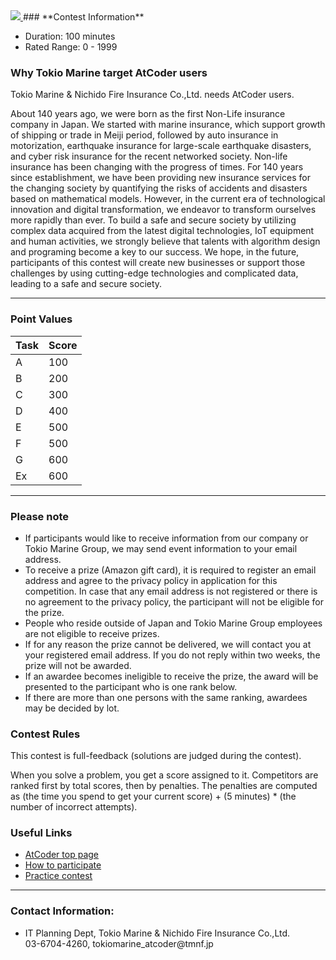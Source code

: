 
<div>

<span>

<span>
<a href="https://www.tokiomarine-nichido.co.jp/en/">
<img src="https://img.atcoder.jp/tokiomarine2020/logo_en.png">

</img>
</a>
### **Contest Information**

<ul>

<li>
Duration: 100 minutes
</li>

<li>
Rated Range: 0 - 
<span>
1999
</span>

</li>

</ul>

### **Why Tokio Marine target AtCoder users**

<section>

<p>
Tokio Marine & Nichido Fire Insurance Co.,Ltd. needs AtCoder users.
      
</p>

<p>
About 140 years ago, we were born as the first Non-Life insurance company in Japan.
  We started with marine insurance, which support growth of shipping or trade in Meiji period, followed by auto insurance in motorization, earthquake insurance for large-scale earthquake disasters, and cyber risk insurance for the recent networked society. Non-life insurance has been changing with the progress of times.
  For 140 years since establishment, we have been providing new insurance services for the changing society by quantifying the risks of accidents and disasters based on mathematical models. However, in the current era of technological innovation and digital transformation, we endeavor to transform ourselves more rapidly than ever.
  To build a safe and secure society by utilizing complex data acquired from the latest digital technologies, IoT equipment and human activities, we strongly believe that talents with algorithm design and programing become a key to our success.
  We hope, in the future, participants of this contest will create new businesses or support those challenges by using cutting-edge technologies and complicated data, leading to a safe and secure society.
      
</p>

</section>

---

### **Point Values**

<div>

<div>

<table>

<thead>

<tr>

<th>
Task
</th>

<th>
Score
</th>

</tr>

</thead>

<tbody>

<tr>

<td>
A
</td>

<td>
100
</td>

</tr>

<tr>

<td>
B
</td>

<td>
200
</td>

</tr>

<tr>

<td>
C
</td>

<td>
300
</td>

</tr>

<tr>

<td>
D
</td>

<td>
400
</td>

</tr>

<tr>

<td>
E
</td>

<td>
500
</td>

</tr>

<tr>

<td>
F
</td>

<td>
500
</td>

</tr>

<tr>

<td>
G
</td>

<td>
600
</td>

</tr>

<tr>

<td>
Ex
</td>

<td>
600
</td>

</tr>

</tbody>

</table>

</div>

</div>

---

### **Please note**

<section>

<ul>

<li>
If participants would like to receive information from our company or Tokio Marine Group, we may send event information to your email address.
</li>

<li>
To receive a prize (Amazon gift card), it is required to register an email address and agree to the privacy policy in application for this competition. In case that any email address is not registered or there is no agreement to the privacy policy, the participant will not be eligible for the prize.
</li>

<li>
People who reside outside of Japan and Tokio Marine Group employees are not eligible to receive prizes.
</li>

<li>
If for any reason the prize cannot be delivered, we will contact you at your registered email address. If you do not reply within two weeks, the prize will not be awarded.
</li>

<li>
If an awardee becomes ineligible to receive the prize, the award will be presented to the participant who is one rank below.
</li>

<li>
If there are more than one persons with the same ranking, awardees may be decided by lot.
</li>

</ul>

</section>

### **Contest Rules**
This contest is full-feedback (solutions are judged during the contest).
    

When you solve a problem, you get a score assigned to it.
    Competitors are ranked first by total scores, then by penalties.
    The penalties are computed as (the time you spend to get your current score) + (5 minutes) * (the number of incorrect attempts).
    


### **Useful Links**

<ul>

<li>
<a href="https://atcoder.jp/">AtCoder top page</a>
</li>

<li>
<a href="https://atcoder.jp/post/2">How to participate</a>
</li>

<li>
<a href="https://atcoder.jp/contests/practice">Practice contest</a>
</li>

</ul>

---

### **Contact Information:**

<section>

<ul>

<li>
IT Planning Dept, Tokio Marine & Nichido Fire Insurance Co.,Ltd.
</li>
03-6704-4260, tokiomarine_atcoder@tmnf.jp
      
</ul>

</section>

</span>

</span>

</div>
